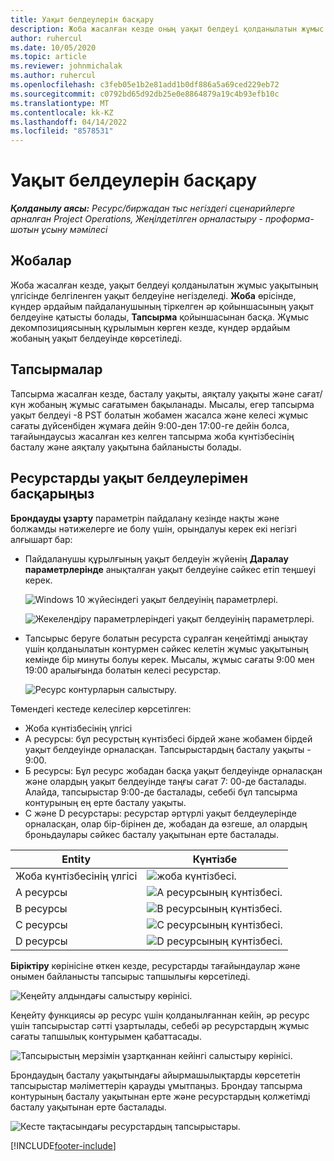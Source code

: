 ```yaml
---
title: Уақыт белдеулерін басқару
description: Жоба жасалған кезде оның уақыт белдеуі қолданылатын жұмыс уақытының үлгісінде белгіленген уақыт белдеуіне негізделеді.
author: ruhercul
ms.date: 10/05/2020
ms.topic: article
ms.reviewer: johnmichalak
ms.author: ruhercul
ms.openlocfilehash: c3feb05e1b2e81add1b0df886a5a69ced229eb72
ms.sourcegitcommit: c0792bd65d92db25e0e8864879a19c4b93efb10c
ms.translationtype: MT
ms.contentlocale: kk-KZ
ms.lasthandoff: 04/14/2022
ms.locfileid: "8578531"
---
```

# <a name="manage-time-zones"></a>Уақыт белдеулерін басқару

_**Қолданылу аясы:** Ресурс/биржадан тыс негіздегі сценарийлерге арналған Project Operations, Жеңілдетілген орналастыру - проформа-шотын ұсыну мәмілесі_


## <a name="projects"></a>Жобалар

Жоба жасалған кезде, уақыт белдеуі қолданылатын жұмыс уақытының үлгісінде белгіленген уақыт белдеуіне негізделеді. **Жоба** өрісінде, күндер әрдайым пайдаланушының тіркелген әр қойыншасының уақыт белдеуіне қатысты болады, **Тапсырма** қойыншасынан басқа. Жұмыс декомпозициясының құрылымын көрген кезде, күндер әрдайым жобаның уақыт белдеуінде көрсетіледі.

## <a name="tasks"></a>Тапсырмалар

Тапсырма жасалған кезде, басталу уақыты, аяқталу уақыты және сағат/күн жобаның жұмыс сағатымен бақыланады. Мысалы, егер тапсырма уақыт белдеуі -8 PST болатын жобамен жасалса және келесі жұмыс сағаты дүйсенбіден жұмаға дейін 9:00-ден 17:00-ге дейін болса, тағайындаусыз жасалған кез келген тапсырма жоба күнтізбесінің басталу және аяқталу уақытына байланысты болады.

## <a name="manage-resources-with-time-zones"></a>Ресурстарды уақыт белдеулерімен басқарыңыз

**Брондауды ұзарту** параметрін пайдалану кезінде нақты және болжамды нәтижелерге ие болу үшін, орындалуы керек екі негізгі алғышарт бар:  

- Пайдаланушы құрылғының уақыт белдеуін жүйенің **Даралау параметрлерінде** анықталған уақыт белдеуіне сәйкес етіп теңшеуі керек.
 
  ![Windows 10 жүйесіндегі уақыт белдеуінің параметрлері.](media/reconcile-assignments-03.png)

  ![Жекелендіру параметрлеріндегі уақыт белдеуінің параметрлері.](media/reconcile-assignments-04.png)
 
- Тапсырыс беруге болатын ресурста сұралған кеңейтімді анықтау үшін қолданылатын контурмен сәйкес келетін жұмыс уақытының кемінде бір минуты болуы керек. Мысалы, жұмыс сағаты 9:00 мен 19:00 аралығында болатын келесі ресурстар. 

  ![Ресурс контурларын салыстыру.](media/reconcile-assignments-05.png)

Төмендегі кестеде келесілер көрсетілген:

- Жоба күнтізбесінің үлгісі
- А ресурсы: бұл ресурстың күнтізбесі бірдей және жобамен бірдей уақыт белдеуінде орналасқан. Тапсырыстардың басталу уақыты - 9:00.
- Б ресурсы: Бұл ресурс жобадан басқа уақыт белдеуінде орналасқан және олардың уақыт белдеуінде таңғы сағат 7: 00-де басталады. Алайда, тапсырыстар 9:00-де басталады, себебі бұл тапсырма контурының ең ерте басталу уақыты.
- C және D ресурстары: ресурстар әртүрлі уақыт белдеулерінде орналасқан, олар бір-бірінен де, жобадан да өзгеше, ал олардың броньдаулары сәйкес басталу уақытынан ерте басталады.

|Entity  |Күнтізбе  |
|-|-|
|Жоба күнтізбесінің үлгісі   | ![жоба күнтізбесі.](media/reconcile-assignments-06.png) |
|A ресурсы  | ![A ресурсының күнтізбесі.](media/reconcile-assignments-06.png) |
|B ресурсы  |  ![B ресурсының күнтізбесі.](media/reconcile-assignments-07.png) |
|C ресурсы  |  ![C ресурсының күнтізбесі.](media/reconcile-assignments-08.png) |
|D ресурсы  | ![D ресурсының күнтізбесі.](media/reconcile-assignments-09.png)  |
 
**Біріктіру** көрінісіне өткен кезде, ресурстарды тағайындаулар және онымен байланысты тапсырыс тапшылығы көрсетіледі.

![Кеңейту алдындағы салыстыру көрінісі.](media/reconcile-assignments-10.png)

Кеңейту функциясы әр ресурс үшін қолданылғаннан кейін, әр ресурс үшін тапсырыстар сәтті ұзартылады, себебі әр ресурстардың жұмыс сағаты тапшылық контурымен қабаттасады.

![Тапсырыстың мерзімін ұзартқаннан кейінгі салыстыру көрінісі.](media/reconcile-assignments-11.png) 

Брондаудың басталу уақытындағы айырмашылықтарды көрсететін тапсырыстар мәліметтерін қарауды ұмытпаңыз. Брондау тапсырма контурының басталу уақытынан ерте және ресурстардың қолжетімді басталу уақытынан ерте басталады.

![Кесте тақтасындағы ресурстардың тапсырыстары.](media/reconcile-assignments-12.png)


[!INCLUDE[footer-include](../includes/footer-banner.md)]
